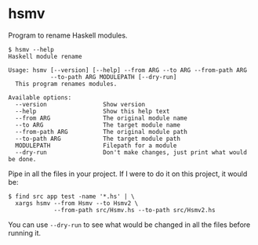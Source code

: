 # hsmv

Program to rename Haskell modules.

    $ hsmv --help
    Haskell module rename

    Usage: hsmv [--version] [--help] --from ARG --to ARG --from-path ARG
                --to-path ARG MODULEPATH [--dry-run]
      This program renames modules.

    Available options:
      --version                Show version
      --help                   Show this help text
      --from ARG               The original module name
      --to ARG                 The target module name
      --from-path ARG          The original module path
      --to-path ARG            The target module path
      MODULEPATH               Filepath for a module
      --dry-run                Don't make changes, just print what would be done.

Pipe in all the files in your project. If I were to do it on this
project, it would be:

    $ find src app test -name '*.hs' | \
      xargs hsmv --from Hsmv --to Hsmv2 \
                 --from-path src/Hsmv.hs --to-path src/Hsmv2.hs

You can use `--dry-run` to see what would be changed in all the files
before running it.
